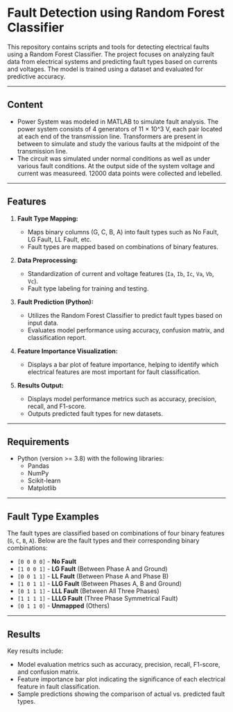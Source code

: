 # Fault Detection using Random Forest Classifier

This repository contains scripts and tools for detecting electrical faults using a Random Forest Classifier. The project focuses on analyzing fault data from electrical systems and predicting fault types based on currents and voltages. The model is trained using a dataset and evaluated for predictive accuracy.

---

## **Content**
- Power System was modeled in MATLAB to simulate fault analysis. The power system consists of 4 generators of 11 × 10^3 V, each pair located at each end of the transmission line. Transformers are present in between to simulate and study the various faults at the midpoint of the transmission line.
- The circuit was simulated under normal conditions as well as under various fault conditions. At the output side of the system voltage and current was measureed. 12000 data points were collected and lebelled.

---

## **Features**
1. **Fault Type Mapping:**
   - Maps binary columns (G, C, B, A) into fault types such as No Fault, LG Fault, LL Fault, etc.
   - Fault types are mapped based on combinations of binary features.

2. **Data Preprocessing:**
   - Standardization of current and voltage features (`Ia`, `Ib`, `Ic`, `Va`, `Vb`, `Vc`).
   - Fault type labeling for training and testing.

3. **Fault Prediction (Python):**
   - Utilizes the Random Forest Classifier to predict fault types based on input data.
   - Evaluates model performance using accuracy, confusion matrix, and classification report.

4. **Feature Importance Visualization:**
   - Displays a bar plot of feature importance, helping to identify which electrical features are most important for fault classification.

5. **Results Output:**
   - Displays model performance metrics such as accuracy, precision, recall, and F1-score.
   - Outputs predicted fault types for new datasets.

---

## **Requirements**
- Python (version >= 3.8) with the following libraries:
  - Pandas
  - NumPy
  - Scikit-learn
  - Matplotlib

---

## **Fault Type Examples**
The fault types are classified based on combinations of four binary features (`G`, `C`, `B`, `A`). Below are the fault types and their corresponding binary combinations:

- `[0 0 0 0]` - **No Fault**
- `[1 0 0 1]` - **LG Fault** (Between Phase A and Ground)
- `[0 0 1 1]` - **LL Fault** (Between Phase A and Phase B)
- `[1 0 1 1]` - **LLG Fault** (Between Phases A, B and Ground)
- `[0 1 1 1]` - **LLL Fault** (Between All Three Phases)
- `[1 1 1 1]` - **LLLG Fault** (Three Phase Symmetrical Fault)
- `[0 1 1 0]` - **Unmapped** (Others)

---

## **Results**
Key results include:
- Model evaluation metrics such as accuracy, precision, recall, F1-score, and confusion matrix.
- Feature importance bar plot indicating the significance of each electrical feature in fault classification.
- Sample predictions showing the comparison of actual vs. predicted fault types.
